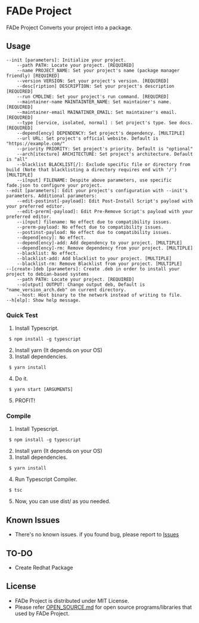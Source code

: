 # FADe Project
FADe Project Converts your project into a package.

## Usage
```
--init [parameters]: Initialize your project.
    --path PATH: Locate your project. [REQUIRED]
    --name PROJECT_NAME: Set your project's name (package manager friendly) [REQUIRED]
    --version VERSION: Set your project's version. [REQUIRED]
    --desc[ription] DESCRIPTION: Set your project's description [REQUIRED]
    --run CMDLINE: Set your project's run command. [REQUIRED]
    --maintainer-name MAINTAINTER_NAME: Set maintainer's name. [REQUIRED]
    --maintainer-email MAINATINER_EMAIL: Set maintainer's email. [REQUIRED]
    --type [service, isolated, normal] : Set project's type. See docs. [REQUIRED]
    --depend[ency] DEPENDENCY: Set project's dependency. [MULTIPLE]
    --url URL: Set project's official website. Default is "https://example.com/"
    --priority PRIORITY: Set project's priority. Default is "optional"
    --arch[itecture] ARCHITECTURE: Set project's architecture. Default is "all"
    --blacklist BLACKLIST[/]: Exclude specific file or directory from build (Note that blacklisting a directory requires end with '/') [MULTIPLE]
    --i[nput] FILENAME: Despite above parameters, use specific fade.json to configure your project.
--edit [parameters]: Edit your project's configuration with --init's parameters. Additional parameters:
    --edit-postinst[-payload]: Edit Post-Install Script's payload with your preferred editor.
    --edit-prerm[-payload]: Edit Pre-Remove Script's payload with your preferred editor.
    --i[nput] filename: No effect due to compatibility issues.
    --prerm-payload: No effect due to compatibility issues.
    --postinst-payload: No effect due to compatibility issues.
    --depend[ency]: No effect.
    --depend[ency]-add: Add dependency to your project. [MULTIPLE]
    --depend[ency]-rm: Remove dependency from your project. [MULTIPLE]
    --blacklist: No effect.
    --blacklist-add: Add blacklist to your project. [MULTIPLE]
    --blacklist-rm: Remove Blacklist from your project. [MULTIPLE]
--[create-]deb [parameters]: Create .deb in order to install your project to debian-based systems
    --path PATH: Locate your project. [REQUIRED]
    --o[utput] OUTPUT: Change output deb, Default is "name_version_arch.deb" on current directory.
    --host: Host binary to the network instead of writing to file.
--h[elp]: Show help message.
```

### Quick Test
 1. Install Typescript.
```
 $ npm install -g typescript
```
 2. Install yarn (It depends on your OS)
 3. Install dependencies.
```
 $ yarn install
```
 4. Do it.
```
 $ yarn start [ARGUMENTS]
```
 5. PROFIT!

### Compile
 1. Install Typescript.
```
 $ npm install -g typescript
```
 2. Install yarn (It depends on your OS)
 3. Install dependencies.
```
 $ yarn install
```
 4. Run Typescript Compiler.
```
 $ tsc
```
 5. Now, you can use dist/ as you needed.

## Known Issues
* There's no known issues. if you found bug, please report to [Issues](https://github.com/fade-project/fade/issues)

## TO-DO
* Create Redhat Package

## License
 * FADe Project is distributed under MIT License.
 * Please refer [OPEN_SOURCE.md](OPEN_SOURCE.md) for open source programs/libraries that used by FADe Project.